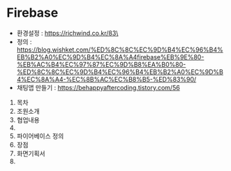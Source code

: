 # Firebase
- 환경설정 : https://richwind.co.kr/83\
- 정의 : https://blog.wishket.com/%ED%8C%8C%EC%9D%B4%EC%96%B4%EB%B2%A0%EC%9D%B4%EC%8A%A4firebase%EB%9E%80-%EB%AC%B4%EC%97%87%EC%9D%B8%EA%B0%80-%ED%8C%8C%EC%9D%B4%EC%96%B4%EB%B2%A0%EC%9D%B4%EC%8A%A4-%EC%8B%AC%EC%B8%B5-%ED%83%90/
- 채팅앱 만들기 : https://behappyaftercoding.tistory.com/56

1. 목차
2. 조원소개
3. 협업내용
4. 
5. 파이어베이스 정의
6. 장점
7. 화면기획서
8. 
